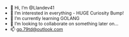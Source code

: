 - 👋 Hi, I’m @Llandev41
- 👀 I’m interested in everything - HUGE Curiosity Bump!
- 🌱 I’m currently learning GOLANG
- 💞️ I’m looking to collaborate on something later on...
- 📫 gp.79td@outlook.com

<!---
Llandev41/Llandev41 is a ✨ special ✨ repository because its `README.md` (this file) appears on your GitHub profile.
You can click the Preview link to take a look at your changes.
--->
